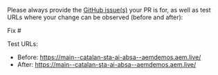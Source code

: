 Please always provide the [GitHub issue(s)](../issues) your PR is for, as well as test URLs where your change can be observed (before and after):

Fix #<gh-issue-id>

Test URLs:
- Before: https://main--catalan-sta-ai-absa--aemdemos.aem.live/
- After: https://main--catalan-sta-ai-absa--aemdemos.aem.live/
